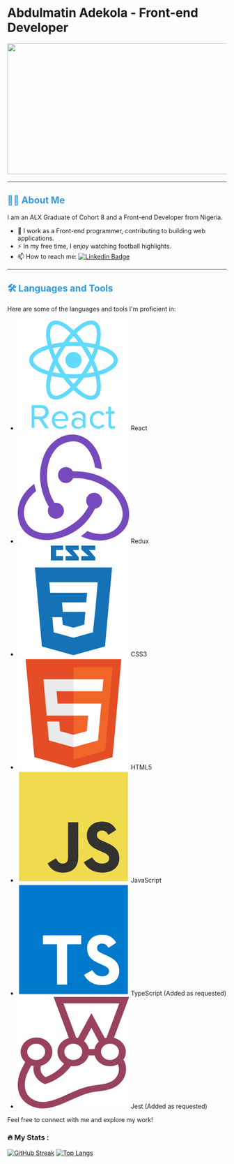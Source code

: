 # Abdulmatin Adekola - Front-end Developer

<div align="center">
  <img src="https://media.giphy.com/media/dWesBcTLavkZuG35MI/giphy.gif" width="600" height="300"/>
</div>

---

## <span style="color: #3498db">:man_technologist: About Me</span>
I am an ALX Graduate of Cohort 8 and a Front-end Developer from Nigeria.

- :telescope: I work as a Front-end programmer, contributing to building web applications.
- :zap: In my free time, I enjoy watching football highlights.
- :mailbox: How to reach me: [![Linkedin Badge](https://img.shields.io/badge/-banniroy-blue?style=flat&logo=Linkedin&logoColor=white)](https://www.linkedin.com/mwlite/in/abdulmatin-adekola-63a58a254)

---

## <span style="color: #3498db">:hammer_and_wrench: Languages and Tools</span>
Here are some of the languages and tools I'm proficient in:

- ![React](https://github.com/devicons/devicon/blob/master/icons/react/react-original-wordmark.svg) React
- ![Redux](https://github.com/devicons/devicon/blob/master/icons/redux/redux-original.svg) Redux
- ![CSS3](https://github.com/devicons/devicon/blob/master/icons/css3/css3-plain-wordmark.svg) CSS3
- ![HTML5](https://github.com/devicons/devicon/blob/master/icons/html5/html5-original.svg) HTML5
- ![JavaScript](https://github.com/devicons/devicon/blob/master/icons/javascript/javascript-original.svg) JavaScript
- ![TypeScript](https://github.com/devicons/devicon/blob/master/icons/typescript/typescript-original.svg) TypeScript (Added as requested)
- ![Jest](https://github.com/devicons/devicon/blob/master/icons/jest/jest-plain.svg) Jest (Added as requested)

Feel free to connect with me and explore my work!

### :fire: My Stats :
[![GitHub Streak](http://github-readme-streak-stats.herokuapp.com?user=Banniroy&theme=dark&background=000000)](https://git.io/streak-stats)
[![Top Langs](https://github-readme-stats.vercel.app/api/top-langs/?username=Banniroy&layout=compact&theme=vision-friendly-dark)](https://github.com/anuraghazra/github-readme-stats)

